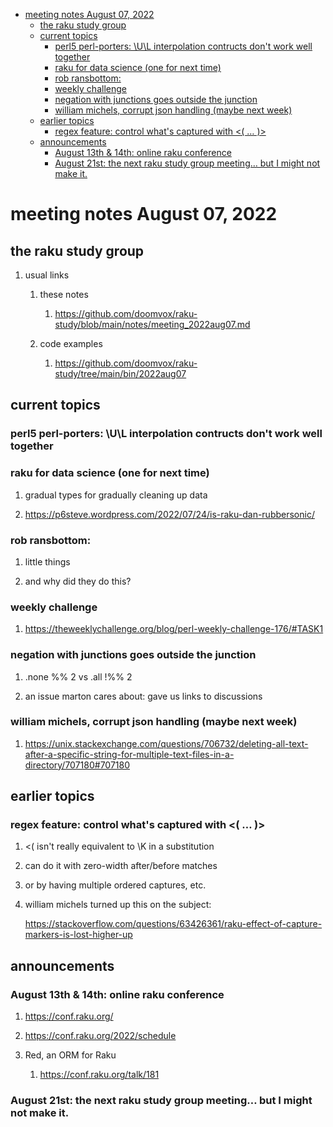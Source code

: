 - [meeting notes August 07, 2022](#org4c8c5b5)
  - [the raku study group](#org562692c)
  - [current topics](#org22bd89d)
    - [perl5 perl-porters: \U\L interpolation contructs don't work well together](#orgeaf9214)
    - [raku for data science  (one for next time)](#org34a0afa)
    - [rob ransbottom:](#orgd524f50)
    - [weekly challenge](#org3781c68)
    - [negation with junctions goes outside the junction](#org15b530e)
    - [william michels, corrupt json handling (maybe next week)](#org25459c8)
  - [earlier topics](#org151f027)
    - [regex feature: control what's captured with <( &#x2026; )>](#org904757a)
  - [announcements](#org4ea4fba)
    - [August 13th & 14th: online raku conference](#org0512021)
    - [August 21st: the next raku study group meeting&#x2026; but I might not make it.](#org8497580)


<a id="org4c8c5b5"></a>

# meeting notes August 07, 2022


<a id="org562692c"></a>

## the raku study group

1.  usual links

    1.  these notes
    
        1.  <https://github.com/doomvox/raku-study/blob/main/notes/meeting_2022aug07.md>
    
    2.  code examples
    
        1.  <https://github.com/doomvox/raku-study/tree/main/bin/2022aug07>


<a id="org22bd89d"></a>

## current topics


<a id="orgeaf9214"></a>

### perl5 perl-porters: \U\L interpolation contructs don't work well together


<a id="org34a0afa"></a>

### raku for data science  (one for next time)

1.  gradual types for gradually cleaning up data

2.  <https://p6steve.wordpress.com/2022/07/24/is-raku-dan-rubbersonic/>


<a id="orgd524f50"></a>

### rob ransbottom:

1.  little things

2.  and why did they do this?


<a id="org3781c68"></a>

### weekly challenge

1.  <https://theweeklychallenge.org/blog/perl-weekly-challenge-176/#TASK1>


<a id="org15b530e"></a>

### negation with junctions goes outside the junction

1.  .none %% 2 vs  .all  !%% 2

2.  an issue marton cares about: gave us links to discussions


<a id="org25459c8"></a>

### william michels, corrupt json handling (maybe next week)

1.  <https://unix.stackexchange.com/questions/706732/deleting-all-text-after-a-specific-string-for-multiple-text-files-in-a-directory/707180#707180>


<a id="org151f027"></a>

## earlier topics


<a id="org904757a"></a>

### regex feature: control what's captured with <( &#x2026; )>

1.  <( isn't really equivalent to \K in a substitution

2.  can do it with zero-width after/before matches

3.  or by having multiple ordered captures, etc.

4.  william michels turned up this on the subject:

    <https://stackoverflow.com/questions/63426361/raku-effect-of-capture-markers-is-lost-higher-up>


<a id="org4ea4fba"></a>

## announcements


<a id="org0512021"></a>

### August 13th & 14th: online raku conference

1.  <https://conf.raku.org/>

2.  <https://conf.raku.org/2022/schedule>

3.  Red, an ORM for Raku

    1.  <https://conf.raku.org/talk/181>


<a id="org8497580"></a>

### August 21st: the next raku study group meeting&#x2026; but I might not make it.
